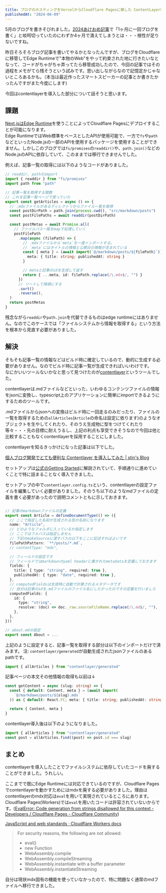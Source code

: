 ```yaml
---
title: ブログのホスティングをVercelからCloudflare Pagesに移した ContentLayer編
publishedAt: "2024-06-09"
---
```


5月のブログを書きそびれました。[2024あけおめ記事](https://blog.sh1ma.dev/articles/20240101_akeome)で「1ヶ月に一回ブログを書く」と啖呵切っていたのにわずか4ヶ月で潰えてしまうとは・・・根性が足りないですね。

昨日そろそろブログ記事を書いてやるかとなったんですが、ブログをCloudflareに移管してEdge Runtimeで"本物のWeb"をやって約束された地に行きたいなとなって、コードがちゃがちゃ弄ってたら移管成功したので、今回の記事ではその過程をメモがてら残そうという試みです。思い出しながらなので記憶定かじゃないところあるかも。（本当は最近作ったスマートスピーカーの記事とか書きたかったんですがまた今度にします)

今回はcontentlayerを導入した部分について話そうと思います。

## 課題

[Next.jsはEdge Runtime](https://nextjs.org/docs/app/api-reference/edge)を使うことによってCloudflare Pagesにデプロイすることが可能になります。  
Edge RuntimeではWeb標準をベースとしたAPIが使用可能で、一方で`fs`や`path`などといったNode.jsの一部のAPIを使用するパッケージを使用することができません。しかしこのブログでは`fs/promises`の`readdir()`や、`path.join()`などのNode.jsのAPIに依存していて、このままでは移行できませんでした。

例えば、記事一覧の取得には以下のようなコードがありました。

```ts
// readdir, pathのimport
import { readdir } from "fs/promises"
import path from "path"

// 記事一覧を取得する関数
// これを記事一覧ページで使っていた
export const getArticles = async () => {
  // .mdxファイルがあるディレクトリからファイル一覧を取得
  const postDirPath = path.join(process.cwd(), "src/markdown/posts")
  const postFilePaths = await readdir(postDirPath)

  const postMetas = await Promise.all(
    // ファイルパス一覧をmapで処理していく
    postFilePath
      .map(async (filePath) => {
        // .mdxファイルから`meta`を一度インポートする。
        // `meta`にはタイトルの情報と公開日の情報が含まれている
        const { meta } = (await import(`@/markdown/posts/${filePath}`)) as {
          meta: { title: string; publishedAt: string }
        }

        // metaと記事のidを生成して返す
        return { ...meta, id: filePath.replace(/\.mdx$/, "") }
      })
      // ソートして降順にする
      .sort()
      .reverse(),
  )
  return postMetas
}
```

残念ながら`readdir`や`path.join`を代替できるものはedge runtimeにはありません。なのでこのケースでは「ファイルシステムから情報を取得する」という方法を根本から見直す必要がありました。

## 解決

そもそも記事一覧の情報などはビルド時に確定しているので、動的に生成する必要がありません。なのでビルド時に記事一覧が生成できればいいわけです。  
なにかいいツールないかなと思って見つけたのが[contentlayer](https://contentlayer.dev/)というツールでした。

contentlayerは.mdファイルなどといった、いわゆるコンテンツファイルの情報をjsonに変換し、typescript上のアプリケーションに簡単にimportできるようにするためのツールです。

.mdファイルからjsonへの変換はビルド時に一回走るのみだったり、ファイルの一覧を取得するための`allArticles`(`Article`の命名は設定に依ります)のようなオブジェクトを生やしてくれたり、そのうえ生成物に型をつけてくれたり等々・・・先の目標に耐えうるし、上記の利点も享受できそうなので今回は他と比較することもなくcontentlayerを採用することにしました。

contentlayerを知るきっかけになった記事は以下でした。

[個人ブログ開発でとても便利な Contentlayer を導入してみた | stin's Blog](https://blog.stin.ink/articles/introduce-contentlayer)

セットアップは[公式のGetting Started](https://contentlayer.dev/docs/getting-started-cddd76b7)に解説されていて、手順通りに進めていくことで特に詰まることなく導入できました。

セットアップの中で`contentlayer.config.ts`という、contentlayerの設定ファイルを編集していく必要がありました。そのうち以下のようなmdファイルの定義を書く必要があったので説明コメントともに示しておきます。

```ts

// 記事のmarkdownファイルの定義
export const Article = defineDocumentType(() => ({
  // ここで指定した名前が生成される型の名前になります
  name: "Article",
  // どのようなフォルダに入っているか指定します
  // ここではフルパスは指定しません
  // 下記のmakeSourceに渡すパスの以下をここに記述すればよいです
  filePathPattern: `**/posts/*.md`,
  // contentType: "mdx",

  // フィールドの設定です
  // フィールドではmarkdownのyaml headerに書かれたmetadataを定義しておきます
  fields: {
    title: { type: "string", required: true },
    publishedAt: { type: "date", required: true },
  },
  // computedFieldsは生成時に自動で計算されるメタデータです
  // 自分は記事のidを.mdファイルのファイル名にしたかったのでその定義を行いました
  computedFields: {
    id: {
      type: "string",
      resolve: (doc) => doc._raw.sourceFileName.replace(/\.md$/, ""),
    },
  },
}))

// about.mdの設定
export const About = ...

```

上記のように設定すると、記事一覧を取得する部分は以下のインポートだけで済みます。
注: `contentlayer/generated`が自動生成されたjsonファイルのあるpathです。

```ts
import { allArticles } from "contentlayer/generated"
```

記事ページの本文その他情報の取得も以前は↓

```ts
const getContent = async (slug: string) => {
  const { default: Content, meta } = (await import(
    `@/markdown/posts/${slug}.mdx`
  )) as { default: React.FC; meta: { title: string; publishedAt: string } }

  return { Content, meta }
}
```

contentlayer導入後は以下のようになりました。

```ts
import { allArticles } from "contentlayer/generated"
const post = allArticles.find((post) => post.id === slug)
```

## まとめ

contentlayerを導入したことでファイルシステムに依存していたコードを廃することができました。うれしい。

ここまでで既にEdge Runtimeには対応できているのですが、Cloudflare Pagesでcontentlayerを動かすためにはmdxを廃する必要がありました。理由はcontentlayerのmdx対応は`eval`を用いて実現されているところにあります。Cloudflare Pages(Workers)では`eval`を用いたコードは許容されていないからです。([EvalError: Code generation from strings disallowed for this context - Developers / Cloudflare Pages - Cloudflare Community](https://community.cloudflare.com/t/evalerror-code-generation-from-strings-disallowed-for-this-context/356430))

[JavaScript and web standards · Cloudflare Workers docs](https://developers.cloudflare.com/workers/runtime-apis/web-standards/#javascript-standards)

> For security reasons, the following are not allowed:
>
> - eval()
> - new Function
> - WebAssembly.compile
> - WebAssembly.compileStreaming
> - WebAssembly.instantiate with a buffer parameter
> - WebAssembly.instantiateStreaming

自分は現状mdx固有の機能を使っていなかったので、特に問題なく通常のmdファイルへ移行できました。
